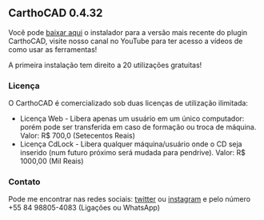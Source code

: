 ## CarthoCAD 0.4.32

Você pode [baixar aqui](https://github.com/gdiael/CarthoCAD/raw/master/CarthoCAD.zip) o instalador para a versão mais recente do plugin CarthoCAD, visite nosso canal no YouTube para ter acesso a vídeos de como usar as ferramentas!

A primeira instalação tem direito a 20 utilizações gratuitas!

### Licença

O CarthoCAD é comercializado sob duas licenças de utilização ilimitada:
- Licença Web - Libera apenas um usuário em um único computador: porém pode ser transferida em caso de formação ou troca de máquina. Valor: R$ 700,0 (Setecentos Reais)
- Licença CdLock - Libera qualquer máquina/usuário onde o CD seja inserido (num futuro próximo será mudada para pendrive). Valor: R$ 1000,00 (Mil Reais)

### Contato

Pode me encontrar nas redes sociais: [twitter](https://twitter.com/gdiael) ou [instagram](https://instagram.com/gdiael) e pelo número +55 84 98805-4083 (Ligações ou WhatsApp)
